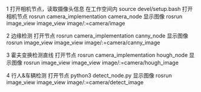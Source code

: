 1 打开相机节点，读取摄像头信息
在工作空间内 source devel/setup.bash
打开相机节点 rosrun camera_implementation camera_node
显示图像 rosrun image_view image_view image/:=camera/image

2 边缘检测
打开节点 rosrun camera_implementation canny_node
显示图像 rosrun image_view image_view image/:=camera/canny_image

3 霍夫变换检测直线
打开节点 rosrun camera_implementation hough_node
显示图像 rosrun image_view image_view image/:=camera/hough_image

4 行人&车辆检测
打开节点 python3 detect_node.py
显示图像 rosrun image_view image_view image/:=camera/detect_image
